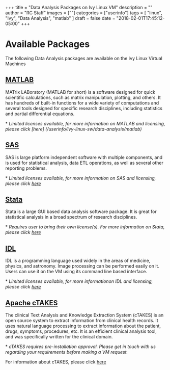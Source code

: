 +++
title = "Data Analysis Packages on Ivy Linux VM"
description = ""
author = "RC Staff"
images = [""]
categories = ["userinfo"]
tags = [
  "linux", 
  "Ivy",
  "Data Analysis",
  "matlab"
]
draft = false
date = "2018-02-01T17:45:12-05:00"
+++
# Available Packages
The following Data Analysis packages are available on the Ivy Linux Virtual Machines

## [MATLAB](/userinfo/ivy-linux-sw/data-analysis/matlab)

MATrix LABoratory (MATLAB for short) is a software designed for quick scientific calculations, such as matrix manipulation, plotting, and others.
It has hundreds of built-in functions for a wide variety of computations and several tools designed for specific 
research disciplines, including statistics and partial differential equations.

&#42; *Limited licenses available, for more information on MATLAB and licensing, please click [here] (/userinfo/ivy-linux-sw/data-analysis/matlab)*


## [SAS](/userinfo/ivy-linux-sw/data-analysis/sas)

SAS is large platform independent software with multiple components, and is used for statistical analysis, data ETL operations, as well as several other
reporting problems. 

&#42; *Limited licenses available, for more information on SAS and licensing, please click [here](/userinfo/ivy-linux-sw/data-analysis/sas)*


## [Stata](/userinfo/ivy-linux-sw/data-analysis/stata)

Stata is a large GUI based data analysis software package. It is great for statistical analysis in a broad spectrum of research disciplines. 

&#42; *Requires user to bring their own license(s). For more information on Stata, please click [here](/userinfo/ivy-linux-sw/data-analysis/stata)*

## [IDL](/userinfo/ivy-linux-sw/data-analysis/idl)

IDL is a programming language used widely in the areas of medicine, physics, and astronomy. Image processing can be performed easily on it. 
Users can use it on the VM using its command line based
interface. 

&#42; *Limited licenses available, for more informationon IDL and licensing, please click [here](/userinfo/ivy-linux-sw/data-analysis/idl)*

## [Apache cTAKES](/userinfo/ivy-linux-sw/data-analysis/ctakes)

The clinical Text Analysis and Knowledge Extraction System (cTAKES) is an open source system to extract information from clinical health records. 
It uses natural language processing to extract information about the patient, drugs, symptoms, procedures, etc. It is an efficient clinical analysis
tool, and was specifically written for the clinical domain. 

&#42; *cTAKES requires pre-installation approval. Please get in touch with us regarding your requirements before making a VM request.*

For information about cTAKES, please click [here](/userinfo/ivy-linux-sw/data-analysis/ctakes)  
 
